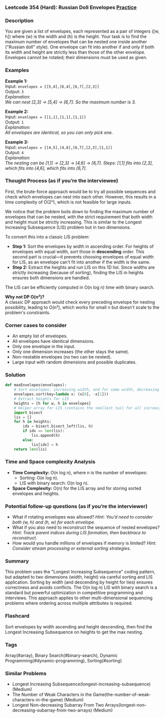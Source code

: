 ### Leetcode 354 (Hard): Russian Doll Envelopes [Practice](https://leetcode.com/problems/russian-doll-envelopes)


### Description  
You are given a list of envelopes, each represented as a pair of integers \([w, h]\) where \(w\) is the width and \(h\) is the height. Your task is to find the maximum number of envelopes that can be nested one inside another ("Russian doll" style). One envelope can fit into another if and only if both its width and height are strictly less than those of the other envelope. Envelopes cannot be rotated; their dimensions must be used as given.


### Examples  

**Example 1:**  
Input: `envelopes = [[5,4],[6,4],[6,7],[2,3]]`  
Output: `3`  
*Explanation:  
We can nest [2,3] → [5,4] → [6,7]. So the maximum number is 3.*

**Example 2:**  
Input: `envelopes = [[1,1],[1,1],[1,1]]`  
Output: `1`  
*Explanation:  
All envelopes are identical, so you can only pick one.*

**Example 3:**  
Input: `envelopes = [[4,5],[4,6],[6,7],[2,3],[1,1]]`  
Output: `4`  
*Explanation:  
The nesting can be [1,1] → [2,3] → [4,6] → [6,7]. Steps: [1,1] fits into [2,3], which fits into [4,6], which fits into [6,7].*


### Thought Process (as if you’re the interviewee)  

First, the brute-force approach would be to try all possible sequences and check which envelopes can nest into each other. However, this results in a time complexity of O(2ⁿ), which is not feasible for large inputs.

We notice that the problem boils down to finding the maximum number of envelopes that can be nested, with the strict requirement that both width and height must be strictly increasing. This is similar to the Longest Increasing Subsequence (LIS) problem but in two dimensions.

To convert this into a classic LIS problem:
- **Step 1:** Sort the envelopes by width in ascending order. For heights of envelopes with equal width, sort those in **descending** order. This second part is crucial—it prevents choosing envelopes of equal width for LIS, as an envelope can't fit into another if the width is the same.
- **Step 2:** Extract the heights and run LIS on this 1D list. Since widths are strictly increasing (because of sorting), finding the LIS in heights ensures both dimensions are handled.

The LIS can be efficiently computed in O(n log n) time with binary search.

**Why not DP O(n²)?**  
A classic DP approach would check every preceding envelope for nesting possibility, leading to O(n²), which works for small n but doesn't scale to the problem's constraints.

### Corner cases to consider  
- An empty list of envelopes.  
- All envelopes have identical dimensions.  
- Only one envelope in the input.  
- Only one dimension increases (the other stays the same).  
- Non-nestable envelopes (no two can be nested).  
- Large input with random dimensions and possible duplicates.

### Solution

```python
def maxEnvelopes(envelopes):
    # Sort envelopes: increasing width, and for same width, decreasing height
    envelopes.sort(key=lambda x: (x[0], -x[1]))
    # Extract heights for LIS
    heights = [h for w, h in envelopes]
    # Helper array for LIS (contains the smallest tail for all increasing subsequences of length i+1)
    import bisect
    lis = []
    for h in heights:
        idx = bisect.bisect_left(lis, h)
        if idx == len(lis):
            lis.append(h)
        else:
            lis[idx] = h
    return len(lis)
```

### Time and Space complexity Analysis  

- **Time Complexity:** O(n log n), where n is the number of envelopes:  
  - Sorting: O(n log n).  
  - LIS with binary search: O(n log n).
- **Space Complexity:** O(n) for the LIS array and for storing sorted envelopes and heights.

### Potential follow-up questions (as if you’re the interviewer)  

- What if rotating envelopes was allowed?
  *Hint: You’d need to consider both (w, h) and (h, w) for each envelope.*
- What if you also need to reconstruct the sequence of nested envelopes?
  *Hint: Track parent indices during LIS formation, then backtrace to reconstruct.*
- How would you handle millions of envelopes if memory is limited?
  *Hint: Consider stream processing or external sorting strategies.*

### Summary
This problem uses the "Longest Increasing Subsequence" coding pattern, but adapted to two dimensions (width, height) via careful sorting and LIS application. Sorting by width (and descending by height for ties) ensures correctness and avoids conflicts. The O(n log n) LIS with binary search is a standard but powerful optimization in competitive programming and interviews. This approach applies to other multi-dimensional sequencing problems where ordering across multiple attributes is required.


### Flashcard
Sort envelopes by width ascending and height descending, then find the Longest Increasing Subsequence on heights to get the max nesting.

### Tags
Array(#array), Binary Search(#binary-search), Dynamic Programming(#dynamic-programming), Sorting(#sorting)

### Similar Problems
- Longest Increasing Subsequence(longest-increasing-subsequence) (Medium)
- The Number of Weak Characters in the Game(the-number-of-weak-characters-in-the-game) (Medium)
- Longest Non-decreasing Subarray From Two Arrays(longest-non-decreasing-subarray-from-two-arrays) (Medium)